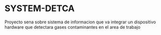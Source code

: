 # SYSTEM-DETCA
Proyecto sena sobre sistema de informacion que va integrar un dispositivo hardware que detectara gases contaminantes en el area de trabajo

